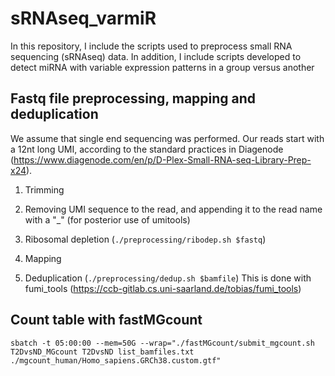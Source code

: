 # sRNAseq_varmiR
In this repository, I include the scripts used to preprocess small RNA sequencing (sRNAseq) data. In addition, I include scripts developed to detect miRNA with variable expression patterns in a group versus another

## Fastq file preprocessing, mapping and deduplication

We assume that single end sequencing was performed. Our reads start with a 12nt long UMI, according to the standard practices in Diagenode (https://www.diagenode.com/en/p/D-Plex-Small-RNA-seq-Library-Prep-x24).

1) Trimming
2) Removing UMI sequence to the read, and appending it to the read name with a "_" (for posterior use of umitools)
3) Ribosomal depletion (`./preprocessing/ribodep.sh $fastq`)

4) Mapping

5) Deduplication (`./preprocessing/dedup.sh $bamfile`)
   This is done with fumi_tools (https://ccb-gitlab.cs.uni-saarland.de/tobias/fumi_tools)

## Count table with fastMGcount

```
sbatch -t 05:00:00 --mem=50G --wrap="./fastMGcount/submit_mgcount.sh T2DvsND_MGcount T2DvsND list_bamfiles.txt ./mgcount_human/Homo_sapiens.GRCh38.custom.gtf"
```
